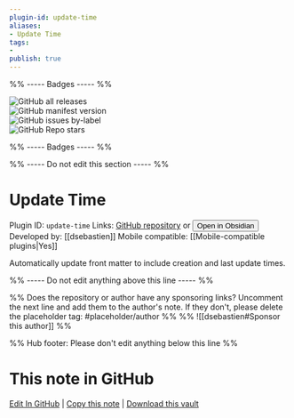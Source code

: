 ```yaml
---
plugin-id: update-time
aliases:
- Update Time
tags: 
- 
publish: true
---
```


%% ----- Badges ----- %%

![GitHub all releases](https://img.shields.io/github/downloads/dsebastien/obsidian-update-time/total?color=573E7A&logo=github&style=for-the-badge)   
![GitHub manifest version](https://img.shields.io/github/manifest-json/v/dsebastien/obsidian-update-time?color=573E7A&logo=github&style=for-the-badge)   
![GitHub issues by-label](https://img.shields.io/github/issues/dsebastien/obsidian-update-time/help%20wanted?color=573E7A&logo=github&style=for-the-badge)   
![GitHub Repo stars](https://img.shields.io/github/stars/dsebastien/obsidian-update-time?color=573E7A&logo=github&style=for-the-badge)

%% ----- Badges ----- %%

%% ----- Do not edit this section ----- %%

# Update Time

Plugin ID: `update-time`
Links: [GitHub repository](https://github.com/dsebastien/obsidian-update-time) or [<button id=HH>Open in Obsidian</button>](obsidian://show-plugin?id=update-time)
Developed by: [[dsebastien]]
Mobile compatible: [[Mobile-compatible plugins|Yes]]

Automatically update front matter to include creation and last update times.

%% ----- Do not edit anything above this line ----- %% 

%% Does the repository or author have any sponsoring links? Uncomment the next line and add them to the author's note. If they don't, please delete the placeholder tag: #placeholder/author %%
%% ![[dsebastien#Sponsor this author]] %%

%% Hub footer: Please don't edit anything below this line %%

# This note in GitHub

<span class="git-footer">[Edit In GitHub](https://github.dev/obsidian-community/obsidian-hub/blob/main/02%20-%20Community%20Expansions/02.05%20All%20Community%20Expansions/Plugins/update-time.md "git-hub-edit-note") | [Copy this note](https://raw.githubusercontent.com/obsidian-community/obsidian-hub/main/02%20-%20Community%20Expansions/02.05%20All%20Community%20Expansions/Plugins/update-time.md "git-hub-copy-note") | [Download this vault](https://github.com/obsidian-community/obsidian-hub/archive/refs/heads/main.zip "git-hub-download-vault") </span>
